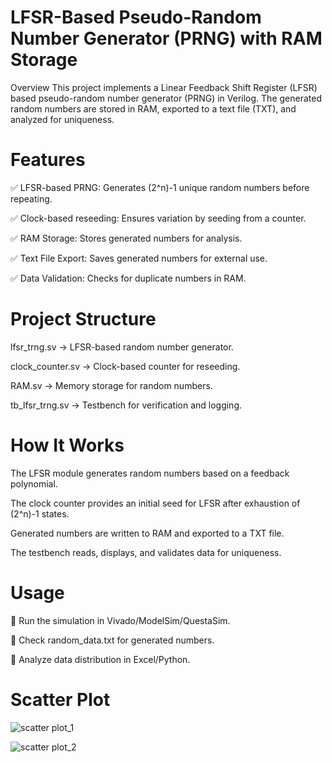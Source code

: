#  LFSR-Based Pseudo-Random Number Generator (PRNG) with RAM Storage
Overview
This project implements a Linear Feedback Shift Register (LFSR) based pseudo-random number generator (PRNG) in Verilog. The generated random numbers are stored in RAM, exported to a text file (TXT), and analyzed for uniqueness.

#  Features
✅ LFSR-based PRNG: Generates (2^n)-1 unique random numbers before repeating.

✅ Clock-based reseeding: Ensures variation by seeding from a counter.

✅ RAM Storage: Stores generated numbers for analysis.

✅ Text File Export: Saves generated numbers for external use.

✅ Data Validation: Checks for duplicate numbers in RAM.


#  Project Structure
lfsr_trng.sv → LFSR-based random number generator.

clock_counter.sv → Clock-based counter for reseeding.

RAM.sv → Memory storage for random numbers.

tb_lfsr_trng.sv → Testbench for verification and logging.

#  How It Works
The LFSR module generates random numbers based on a feedback polynomial.

The clock counter provides an initial seed for LFSR after exhaustion of (2^n)-1 states.

Generated numbers are written to RAM and exported to a TXT file.

The testbench reads, displays, and validates data for uniqueness.

#  Usage
🔹 Run the simulation in Vivado/ModelSim/QuestaSim.

🔹 Check random_data.txt for generated numbers.

🔹 Analyze data distribution in Excel/Python.
#  Scatter Plot
![scatter plot_1](https://github.com/user-attachments/assets/98478aac-eb5d-4e12-ac06-95d106deafb4)

![scatter plot_2](https://github.com/user-attachments/assets/5028095c-e39c-4674-aa55-84b43acfeacb)

